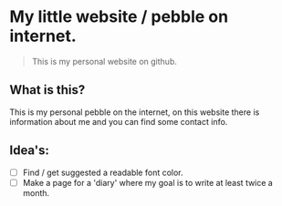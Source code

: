 
# My little website / pebble on internet.

> This is my personal website on github.

## What is this?

This is my personal pebble on the internet, on this website there is information about me and you can find some contact info.

## Idea's:

- [ ] Find / get suggested a readable font color.
- [ ] Make a page for a 'diary' where my goal is to write at least twice a month.

